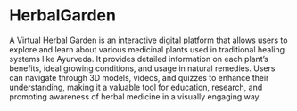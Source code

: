 # HerbalGarden
A Virtual Herbal Garden is an interactive digital platform that allows users to explore and learn about various medicinal plants used in traditional healing systems like Ayurveda. It provides detailed information on each plant’s benefits, ideal growing conditions, and usage in natural remedies. Users can navigate through 3D models, videos, and quizzes to enhance their understanding, making it a valuable tool for education, research, and promoting awareness of herbal medicine in a visually engaging way.
